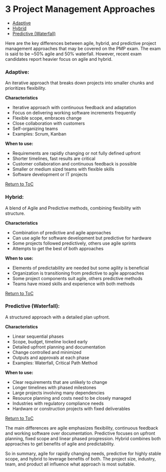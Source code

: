 # 3 Project Management Approaches

- [Adaptive](#adaptive)
- [Hybrid](#hybrid)  
- [Predictive (Waterfall)](#predictive-waterfall)

Here are the key differences between agile, hybrid, and predictive project management approaches that may be covered on the PMP exam. The exam is said to be ~50% agile and 50% waterfall. However, recent exam candidates report heavier focus on agile and hybrid.

### Adaptive:

 An iterative approach that breaks down projects into smaller chunks and prioritizes flexibility.

**Characteristics**

- Iterative approach with continuous feedback and adaptation
- Focus on delivering working software increments frequently  
- Flexible scope, embraces change
- Close collaboration with customers
- Self-organizing teams
- Examples: Scrum, Kanban

**When to use:**

- Requirements are rapidly changing or not fully defined upfront
- Shorter timelines, fast results are critical  
- Customer collaboration and continuous feedback is possible
- Smaller or medium sized teams with flexible skills
- Software development or IT projects

[Return to ToC](#3-project-management-approaches)

### Hybrid: 

A blend of Agile and Predictive methods, combining flexibility with structure.

**Characteristics**

- Combination of predictive and agile approaches  
- Can use agile for software development but predictive for hardware
- Some projects followed predictively, others use agile sprints
- Attempts to get the best of both approaches

**When to use:**

- Elements of predictability are needed but some agility is beneficial
- Organization is transitioning from predictive to agile approaches 
- Some project components suit agile, others predictive methods
- Teams have mixed skills and experience with both methods

[Return to ToC](#3-project-management-approaches)

### Predictive (Waterfall):

A structured approach with a detailed plan upfront. 

**Characteristics**

- Linear sequential phases
- Scope, budget, timeline locked early
- Detailed upfront planning and documentation
- Change controlled and minimized
- Outputs and approvals at each phase
- Examples: Waterfall, Critical Path Method  

**When to use:**

- Clear requirements that are unlikely to change
- Longer timelines with phased milestones
- Large projects involving many dependencies
- Resource planning and costs need to be closely managed  
- Industries with regulatory compliance needs 
- Hardware or construction projects with fixed deliverables

[Return to ToC](#3-project-management-approaches)

The main differences are agile emphasizes flexibility, continuous feedback and working software over documentation. Predictive focuses on upfront planning, fixed scope and linear phased progression. Hybrid combines both approaches to get benefits of agile and predictability.

So in summary, agile for rapidly changing needs, predictive for highly stable scope, and hybrid to leverage benefits of both. The project size, industry, team, and product all influence what approach is most suitable.